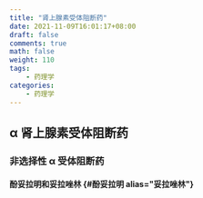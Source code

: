 ```yaml
---
title: "肾上腺素受体阻断药"
date: 2021-11-09T16:01:17+08:00
draft: false
comments: true
math: false
weight: 110
tags:
    - 药理学
categories:
    - 药理学
---
```


## α 肾上腺素受体阻断药

### 非选择性 α 受体阻断药

#### 酚妥拉明和妥拉唑林 {#酚妥拉明 alias="妥拉唑林"}
